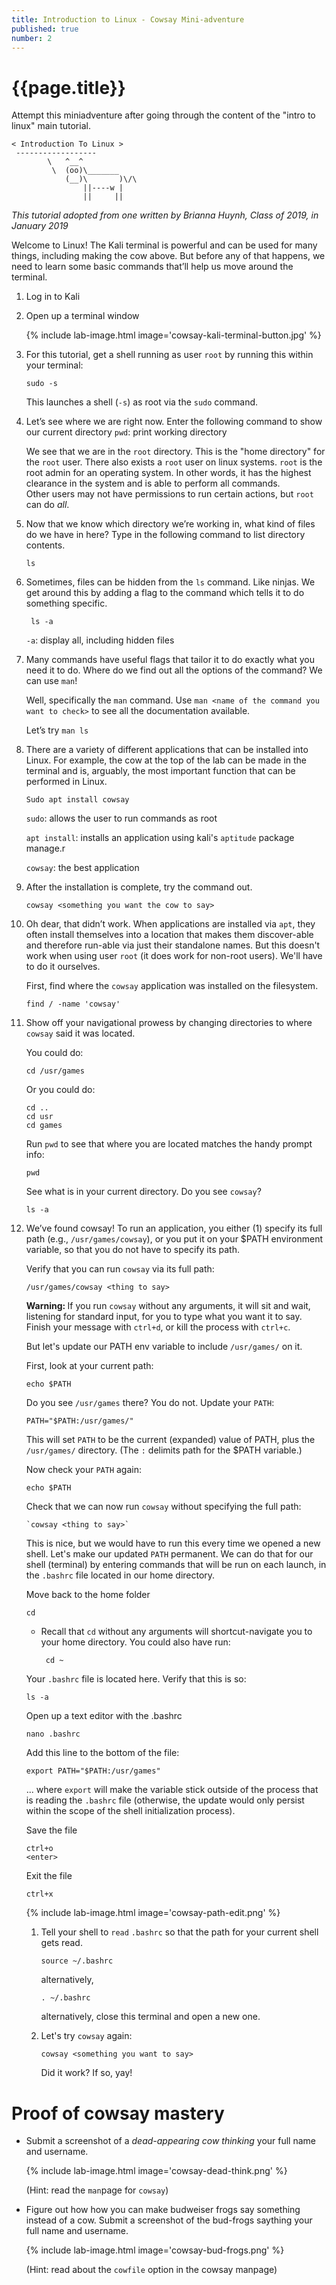 ```yaml
---
title: Introduction to Linux - Cowsay Mini-adventure
published: true
number: 2
---
```


<h1>{{page.title}}</h1>

Attempt this miniadventure after going through the content of the "intro to linux" main tutorial.

```
< Introduction To Linux >
 ------------------
        \   ^__^
         \  (oo)\_______
            (__)\       )\/\
                ||----w |
                ||     ||
```

_This tutorial adopted from one written by Brianna Huynh, Class of 2019, in January 2019_



Welcome to Linux!  The Kali terminal is powerful and can be used for many things, including making the cow above.  But before any of that happens,
we need to learn some basic commands that’ll help us move around the terminal.  

1.  Log in to Kali
2.  Open up a terminal window

    {% include lab-image.html image='cowsay-kali-terminal-button.jpg' %}

3.  For this tutorial, get a shell running as user `root` by running this within your terminal:

        sudo -s

    This launches a shell (`-s`) as root via the `sudo` command.

3.  Let’s see where we are right now.  Enter the following command to show our current directory
    `pwd`: print working directory

    We see that we are in the `root` directory. This is the "home directory" for the `root` user. There also exists a `root` user on linux systems. `root` is the root
    admin for an operating system. In other words, it has the highest clearance in the system and is able to perform all commands.  
    Other users may not have permissions to run certain actions, but `root` can do _all_.


4.	Now that we know which directory we’re working in, what kind of files do we have in here?  Type in the following command to list directory contents.

        ls

5. Sometimes, files can be hidden from the `ls` command.  Like ninjas.  We get around this by adding a flag to the command which tells it to do something specific.

        ls -a

   `-a`: display all, including hidden files

6.  Many commands have useful flags that tailor it to do exactly what you need it to do.  Where do we find out all the options of the command?  We can use `man`!

    Well, specifically the `man` command.  Use `man <name of the command you want to check>` to see all the documentation available.

    Let’s try `man ls`

8.	There are a variety of different applications that can be installed into Linux.  For example, the cow at the top of the lab can be made in the terminal and is,
    arguably, the most important function that can be performed in Linux.  

        Sudo apt install cowsay

    `sudo`: allows the user to run commands as root

    `apt install`: installs an application using kali's `aptitude` package manage.r

    `cowsay`: the best application

9.  After the installation is complete, try the command out.

        cowsay <something you want the cow to say>

10. Oh dear, that didn’t work. When applications are installed via `apt`, they often install themselves into a location that makes them discover-able and therefore
    run-able via just their standalone names. But this doesn't work when using user `root` (it does work for non-root users). We'll have to do it ourselves.

    First, find where the `cowsay` application was installed on the filesystem.

        find / -name 'cowsay'

11. Show off your navigational prowess by changing directories to where `cowsay` said it was located.

    You could do:

        cd /usr/games

    Or you could do:

        cd ..
        cd usr
        cd games

    Run `pwd` to see that where you are located matches the handy prompt info:

        pwd

    See what is in your current directory. Do you see `cowsay`?

        ls -a

12. We’ve found cowsay! To run an application, you either (1) specify its full path (e.g., `/usr/games/cowsay`), or you put it on your $PATH environment variable, so that you do not have
    to specify its path.

    Verify that you can run `cowsay` via its full path:

        /usr/games/cowsay <thing to say>

    <div class='alert alert-warning'><strong>Warning: </strong>If you run <code>cowsay</code> without any arguments, it will sit and wait, listening for standard input, for you to type what you want
    it to say. Finish your message with <code>ctrl+d</code>, or kill the process with <code>ctrl+c</code>.</div>

    But let's update our PATH env variable to include `/usr/games/` on it.

    First, look at your current path:

        echo $PATH

    Do you see `/usr/games` there? You do not. Update your `PATH`:

        PATH="$PATH:/usr/games/"

    This will set `PATH` to be the current (expanded) value of PATH, plus the `/usr/games/` directory. (The `:` delimits path for the $PATH variable.)

    Now check your `PATH` again:

        echo $PATH

    Check that we can now run `cowsay` without specifying the full path:

        `cowsay <thing to say>`

    This is nice, but we would have to run this every time we opened a new shell. Let's make our updated `PATH` permanent. We can do that for our shell (terminal) by entering commands
    that will be run on each launch, in the `.bashrc` file located in our home directory.

    Move back to the home folder

        cd

    *  Recall that `cd` without any arguments will shortcut-navigate you to your home directory. You could also have run:

            cd ~

    Your `.bashrc` file is located here. Verify that this is so:

        ls -a

    Open up a text editor with the .bashrc

        nano .bashrc

    Add this line to the bottom of the file:

        export PATH="$PATH:/usr/games"

    ... where `export` will make the variable stick outside of the process that is reading the `.bashrc` file (otherwise, the update would only persist within the scope of the shell initialization process).

    Save the file

        ctrl+o
        <enter>

    Exit the file

        ctrl+x

    {% include lab-image.html image='cowsay-path-edit.png' %}

    1.  Tell your shell to `read` `.bashrc` so that the path for your current shell gets read.

            source ~/.bashrc

        alternatively,

            . ~/.bashrc

        alternatively, close this terminal and open a new one.

    1.  Let's try `cowsay` again:

            cowsay <something you want to say>

        Did it work? If so, yay!


# Proof of cowsay mastery

*   Submit a screenshot of a _dead-appearing cow_ _thinking_ your full name and username.    

    {% include lab-image.html image='cowsay-dead-think.png' %}

    (Hint: read the `man`page for `cowsay`)

*   Figure out how how you can make budweiser frogs say something instead of a cow. Submit a screenshot of the bud-frogs saything your full name and username.

    {% include lab-image.html image='cowsay-bud-frogs.png' %}

    (Hint: read about the `cowfile` option in the cowsay manpage)
